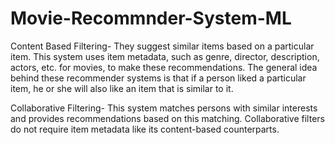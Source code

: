 # Movie-Recommnder-System-ML

Content Based Filtering- 
They suggest similar items based on a particular item. This system uses item metadata, such as genre, director, description, actors, etc. for movies, to make these recommendations. The general idea behind these recommender systems is that if a person liked a particular item, he or she will also like an item that is similar to it.

Collaborative Filtering- 
This system matches persons with similar interests and provides recommendations based on this matching. Collaborative filters do not require item metadata like its content-based counterparts.
